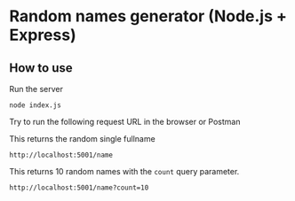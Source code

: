 # Random names generator (Node.js + Express)

## How to use
Run the server
```
node index.js
```
Try to run the following request URL in the browser or Postman


This returns the random single fullname
```
http://localhost:5001/name
```

This returns 10 random names with the `count` query parameter.
```
http://localhost:5001/name?count=10
```